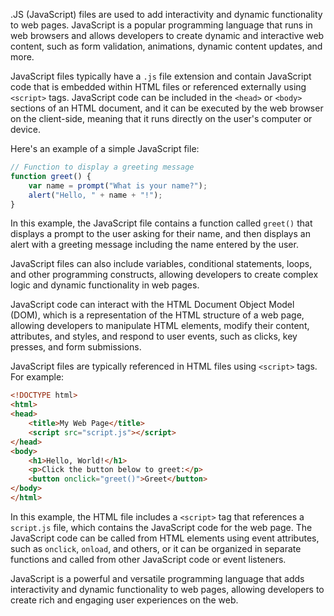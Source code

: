 .JS (JavaScript) files are used to add interactivity and dynamic functionality to web pages. JavaScript is a popular programming language that runs in web browsers and allows developers to create dynamic and interactive web content, such as form validation, animations, dynamic content updates, and more.

JavaScript files typically have a `.js` file extension and contain JavaScript code that is embedded within HTML files or referenced externally using `<script>` tags. JavaScript code can be included in the `<head>` or `<body>` sections of an HTML document, and it can be executed by the web browser on the client-side, meaning that it runs directly on the user's computer or device.

Here's an example of a simple JavaScript file:

```javascript
// Function to display a greeting message
function greet() {
    var name = prompt("What is your name?");
    alert("Hello, " + name + "!");
}
```

In this example, the JavaScript file contains a function called `greet()` that displays a prompt to the user asking for their name, and then displays an alert with a greeting message including the name entered by the user.

JavaScript files can also include variables, conditional statements, loops, and other programming constructs, allowing developers to create complex logic and dynamic functionality in web pages.

JavaScript code can interact with the HTML Document Object Model (DOM), which is a representation of the HTML structure of a web page, allowing developers to manipulate HTML elements, modify their content, attributes, and styles, and respond to user events, such as clicks, key presses, and form submissions.

JavaScript files are typically referenced in HTML files using `<script>` tags. For example:

```html
<!DOCTYPE html>
<html>
<head>
    <title>My Web Page</title>
    <script src="script.js"></script>
</head>
<body>
    <h1>Hello, World!</h1>
    <p>Click the button below to greet:</p>
    <button onclick="greet()">Greet</button>
</body>
</html>
```

In this example, the HTML file includes a `<script>` tag that references a `script.js` file, which contains the JavaScript code for the web page. The JavaScript code can be called from HTML elements using event attributes, such as `onclick`, `onload`, and others, or it can be organized in separate functions and called from other JavaScript code or event listeners.

JavaScript is a powerful and versatile programming language that adds interactivity and dynamic functionality to web pages, allowing developers to create rich and engaging user experiences on the web.